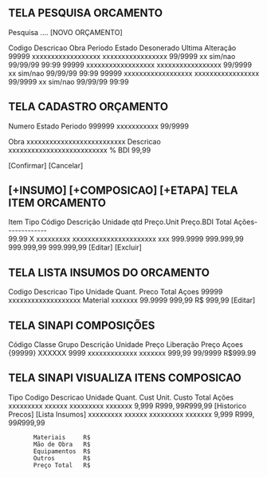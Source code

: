   TELA PESQUISA ORCAMENTO
 -----------------------
Pesquisa .... 
[NOVO ORÇAMENTO]

Codigo Descricao           Obra              Periodo Estado Desonerado Ultima Alteração 
99999  xxxxxxxxxxxxxxxxxx  xxxxxxxxxxxxxxxxx 99/9999 xx      sim/nao   99/99/99 99:99 
99999  xxxxxxxxxxxxxxxxxx  xxxxxxxxxxxxxxxxx 99/9999 xx      sim/nao   99/99/99 99:99 
99999  xxxxxxxxxxxxxxxxxx  xxxxxxxxxxxxxxxxx 99/9999 xx      sim/nao   99/99/99 99:99 

 


 TELA CADASTRO ORÇAMENTO
 -----------------------

 Numero Estado      Periodo
 999999 xxxxxxxxxxx 99/9999 

 Obra
 xxxxxxxxxxxxxxxxxxxxxxxxxx
 Descricao
 xxxxxxxxxxxxxxxxxxxxxxxxxx 
 % BDI
 99,99

 [Confirmar] [Cancelar] 



[+INSUMO] [+COMPOSICAO] [+ETAPA]
TELA ITEM ORCAMENTO
-------------------
Item  Tipo Código    Descrição              Unidade qtd      Preço.Unit  Preço.BDI      Total  Ações-------------  
99.99  X   xxxxxxxxx xxxxxxxxxxxxxxxxxxxxxx xxx     999.9999 999.999,99 999.999,99 999.999,99  [Editar] [Excluir]


TELA LISTA INSUMOS DO ORCAMENTO
-------------------------------
Codigo Descricao           Tipo     Unidade Quant.   Preco      Total Açoes
99999  xxxxxxxxxxxxxxxxxxx Material xxxxxxx 99.9999 999,99  R$ 999,99 [Editar]



TELA SINAPI COMPOSIÇÕES 
------------------------ 

Código  Classe Grupo Descrição     Unidade  Preço Liberação    Preço Açoes  
{99999}  XXXXXX 9999  xxxxxxxxxxxxx xxxxxxx 999,99 99/9999   R$999.99 

TELA SINAPI VISUALIZA ITENS COMPOSICAO 
--------------------------------------

Tipo      Codigo Descricao Unidade Quant. Cust Unit. Custo Total  Ações 
xxxxxxxxx xxxxxx xxxxxxxxx xxxxxxx 9,999  R$999,99   R$999,99     [Historico Precos] [Lista Insumos]
xxxxxxxxx xxxxxx xxxxxxxxx xxxxxxx 9,999  R$999,99   R$999,99 

           Materiais     R$    
           Mão de Obra   R$
           Equipamentos  R$
           Outros        R$ 
           Preço Total   R$  
           





